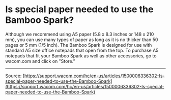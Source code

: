 # Is special paper needed to use the Bamboo Spark?

Although we recommend using A5 paper (5.8 x 8.3 inches or 148 x 210 mm), you can use many types of paper as long as it is no thicker than 50 pages or 5 mm (1/5 inch). The Bamboo Spark is designed for use with standard A5 size office notepads that open from the top. To purchase A5 notepads that fit your Bamboo Spark as well as other accessories, go to wacom.com and click on "Store.”

---
Source: [https://support.wacom.com/hc/en-us/articles/1500006336302-Is-special-paper-needed-to-use-the-Bamboo-Spark](https://support.wacom.com/hc/en-us/articles/1500006336302-Is-special-paper-needed-to-use-the-Bamboo-Spark)
